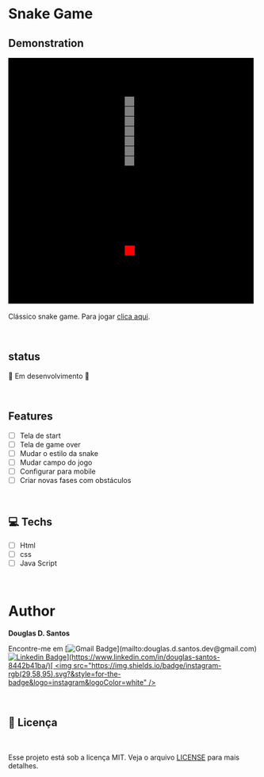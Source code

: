 # Snake Game

## Demonstration
<img src="./assets/demonstration.png">

Clássico snake game. Para jogar [clica aqui](https://douglassantos-code.github.io/Snake-Game/).

<br>

## status
🚧 Em desenvolvimento 🚀


<br>

##  Features

- [ ] Tela de start
- [ ] Tela de game over
- [ ] Mudar o estilo da snake
- [ ] Mudar campo do jogo
- [ ] Configurar para mobile
- [ ] Criar novas fases com obstáculos

<br> 

## 💻 Techs



* [ ] Html
* [ ] css
* [ ] Java Script

<br>

# Author

**Douglas D. Santos**

Encontre-me em [![Gmail Badge](https://img.shields.io/badge/gmail-rgb(29,58,95)?&style=for-the-badge&logo=gmail&logoColor=white)](mailto:douglas.d.santos.dev@gmail.com) [![Linkedin Badge](https://img.shields.io/badge/linkedin-rgb(29,58,95).svg?&style=for-the-badge&logo=linkedin&logoColor=white)](https://www.linkedin.com/in/douglas-santos-8442b41ba/)[ <img src="https://img.shields.io/badge/instagram-rgb(29,58,95).svg?&style=for-the-badge&logo=instagram&logoColor=white" />](https://www.instagram.com/douglas_.1993/)

<br> 

## 📕 Licença

<br>

Esse projeto está sob a licença MIT. Veja o arquivo [LICENSE](https://github.com/DouglasSantos-code/Snake-Game/blob/main/LICENSE) para mais detalhes.
